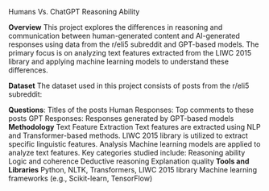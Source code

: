 Humans Vs. ChatGPT Reasoning Ability

**Overview**
This project explores the differences in reasoning and communication between human-generated content and AI-generated responses using data from the r/eli5 subreddit and GPT-based models. The primary focus is on analyzing text features extracted from the LIWC 2015 library and applying machine learning models to understand these differences.

**Dataset**
The dataset used in this project consists of posts from the r/eli5 subreddit:

**Questions**: Titles of the posts
Human Responses: Top comments to these posts
GPT Responses: Responses generated by GPT-based models
**Methodology**
Text Feature Extraction
Text features are extracted using NLP and Transformer-based methods.
LIWC 2015 library is utilized to extract specific linguistic features.
Analysis
Machine learning models are applied to analyze text features.
Key categories studied include:
Reasoning ability
Logic and coherence
Deductive reasoning
Explanation quality
**Tools and Libraries**
Python, NLTK, Transformers, LIWC 2015 library
Machine learning frameworks (e.g., Scikit-learn, TensorFlow)
